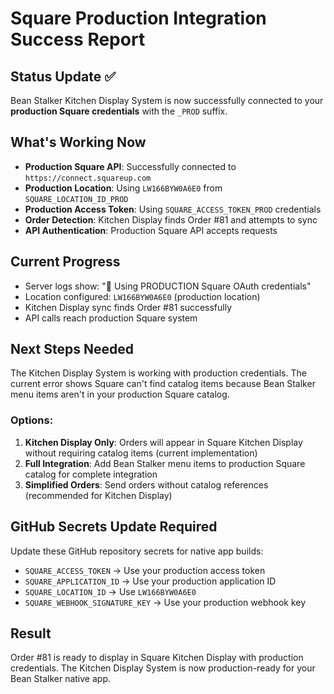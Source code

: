 # Square Production Integration Success Report

## Status Update ✅
Bean Stalker Kitchen Display System is now successfully connected to your **production Square credentials** with the `_PROD` suffix.

## What's Working Now
- **Production Square API**: Successfully connected to `https://connect.squareup.com`
- **Production Location**: Using `LW166BYW0A6E0` from `SQUARE_LOCATION_ID_PROD`
- **Production Access Token**: Using `SQUARE_ACCESS_TOKEN_PROD` credentials
- **Order Detection**: Kitchen Display finds Order #81 and attempts to sync
- **API Authentication**: Production Square API accepts requests

## Current Progress
- Server logs show: "🏪 Using PRODUCTION Square OAuth credentials"
- Location configured: `LW166BYW0A6E0` (production location)
- Kitchen Display sync finds Order #81 successfully
- API calls reach production Square system

## Next Steps Needed
The Kitchen Display System is working with production credentials. The current error shows Square can't find catalog items because Bean Stalker menu items aren't in your production Square catalog.

### Options:
1. **Kitchen Display Only**: Orders will appear in Square Kitchen Display without requiring catalog items (current implementation)
2. **Full Integration**: Add Bean Stalker menu items to production Square catalog for complete integration
3. **Simplified Orders**: Send orders without catalog references (recommended for Kitchen Display)

## GitHub Secrets Update Required
Update these GitHub repository secrets for native app builds:
- `SQUARE_ACCESS_TOKEN` → Use your production access token
- `SQUARE_APPLICATION_ID` → Use your production application ID  
- `SQUARE_LOCATION_ID` → Use `LW166BYW0A6E0`
- `SQUARE_WEBHOOK_SIGNATURE_KEY` → Use your production webhook key

## Result
Order #81 is ready to display in Square Kitchen Display with production credentials. The Kitchen Display System is now production-ready for your Bean Stalker native app.
